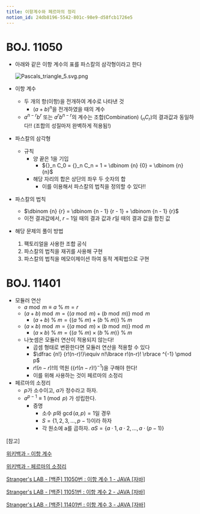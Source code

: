 ```yaml
---
title: 이항계수와 페르마의 정리
notion_id: 24db8196-5542-801c-98e9-d58fcb1726e5
---
```

  
# BOJ. 11050  
  
- 아래와 같은 이항 계수의 표를 파스칼의 삼각형이라고 한다  
  
    ![Pascals_triangle_5.svg.png](https://prod-files-secure.s3.us-west-2.amazonaws.com/ee9cb3f6-9bac-463c-ac07-0442097183e8/67dbf580-7a07-485d-ae36-3de4a6a96e17/Pascals_triangle_5.svg.png?X-Amz-Algorithm=AWS4-HMAC-SHA256&X-Amz-Content-Sha256=UNSIGNED-PAYLOAD&X-Amz-Credential=ASIAZI2LB466WJKKBQSN%2F20250829%2Fus-west-2%2Fs3%2Faws4_request&X-Amz-Date=20250829T011437Z&X-Amz-Expires=3600&X-Amz-Security-Token=IQoJb3JpZ2luX2VjEFkaCXVzLXdlc3QtMiJHMEUCIDQgS3xBVK0JwYKumYjoL2HiXXOD0yqdZiiYPk3jZRvfAiEA3ZXEkjnL5NLx2vzg9sfR4P76HVppuOpodwl8vedIvLgqiAQIsf%2F%2F%2F%2F%2F%2F%2F%2F%2F%2FARAAGgw2Mzc0MjMxODM4MDUiDG9MJa4zVglO9tdJCSrcA52Tr%2BwsVvLLuVH7DDAYhD2hswEfdmzXYheneEIWJg8ucmrFehzfZzjjg%2FK3gen0otF99lVoDycUv6EcHXt%2Boya1Dqaz7cgqkifdjtLMK0ETxrea0GVatD40dF6dZ9ktuAV6DY47i1E%2BgONlE7pjoDYItIog4068y3zZx0E4xYIzA%2B4%2FZpmcB%2F%2FI%2FXe8%2Ba1gpB8GHxHgf%2BXqFFB8by%2FUKuCite1z3c9cQDRMhzjWD1wivKuuJ4UYNBFjeOTOgmhiHtDNFrJDii4%2FTBjTW8jRpSKuyilVOSLHhdzVfsJk%2F7kFNFUQeiYZKXSr7oqU5fQ%2Fqe82we%2B1bvUy3Smu9bNvtpi3e2EzCPNsWWmJnpgjRsRBKxGSEyX3SN5Khqgh1hScl9LX5RG%2B0k5yUMF7sgssuVTFzwtFcfHTrxzJ%2BjpcRc%2BG7BBzsbthUhjcPazHN9ifyfZw2au2mTlQHtcHGnsdhVF9KuuULRZ%2B0%2BuIzt7s7sRiZ2UsBM0NVznaAJQI8A%2FeACj3kZkT9ykEb4cG9vnDAUB%2B8LpWCNrfUgwn2nzrKqHBe83woqxJ6UNcull4PYWDN8%2B%2FwJrdezxs6MXfXRRsuAHcccTv6Nawte5Cn2uUVcTvXx%2FFa6tvBOZZA7kzMNPlw8UGOqUBkXSX8b5k9%2Fba%2FhHXNco0mjXUslyC8NwX7xHmZhH1N8jYxOmg9KcCjA1nTzhLRuKT5zbEBN9clwU%2FyZZEqvuSu1MofEEt5F2KYwRGds7VS3Q4eGEY6lsxXXWmlOthpKpvQwWCJrn%2BvzMEH8F1PpemcBEHCM%2FghPVa9Qf0QRGLQZPPY%2BuLYfD92az%2FtrfU8wrdiy%2BYSYPbXirpwib6AehNzNcL%2FBnk&X-Amz-Signature=35d4d94e941652def6a701cf4018364643992d8d2c4abaa429620ab7032eb637&X-Amz-SignedHeaders=host&x-amz-checksum-mode=ENABLED&x-id=GetObject)  
  
- 이항 계수  
    - 두 개의 항(이항)을 전개하여 계수로 나타낸 것  
        - $(a+b)^n$을 전개하였을 때의 계수  
    - $a^{n-r}b^r$ 또는 $a^rb^{n-r}$의 계수는 조합(Combination) (${}_nC_r$)의 결과값과 동일하다!! (조합의 성질마저 완벽하게 적용됨!)  
- 파스칼의 삼각형  
    - 규칙  
        - 양 끝은 1을 기입  
            - ${}_n C_0 = {}_n C_n = 1 = \dbinom {n} {0} = \dbinom {n} {n}$  
        - 해당 자리의 합은 상단의 좌우 두 숫자의 합  
            - 이를 이용해서 파스칼의 법칙을 정의할 수 있다!!  
- 파스칼의 법칙  
    - $\dbinom {n} {r} = \dbinom {n - 1} {r  - 1} + \dbinom {n - 1} {r}$  
    - 이전 결과값에서, $r-1$일 때의 결과 값과 $r$일 때의 결과 값을 합친 값  
- 해당 문제의 풀이 방법  
    1. 팩토리얼을 사용한 조합 공식  
    2. 파스칼의 법칙을 재귀를 사용해 구현  
    3. 파스칼의 법칙을 메모이제이션 하여 동적 계획법으로 구현  
  
# BOJ. 11401  
  
- 모듈러 연산  
    - $a \bmod m \equiv a \ \% \ m = r$  
    - $(a + b) \bmod m = \lbrace (a \bmod m) + (b \bmod m) \rbrace \bmod m$  
        - $(a + b) \ \% \ m = \lbrace (a \ \% \ m) + (b \ \% \ m) \rbrace \ \% \ m$  
    - $(a \times b) \bmod m = \lbrace (a \bmod m) \times (b \bmod m) \rbrace \bmod m$  
        - $(a \times b) \ \% \ m = \lbrace (a \ \% \ m) \times (b \ \% \ m) \rbrace \ \% \ m$  
    - 나눗셈은 모듈러 연산이 적용되지 않는다!  
        - 곱셈 형태로 변환한다면 모듈러 연산을 적용할 수 있다  
        - $\dfrac {n!} {r!(n-r)!}\equiv n!\lbrace r!(n-r)! \rbrace ^{-1} \pmod p$  
        - $r!(n-r)!$의 역원 ($\lbrace r!(n-r)! \rbrace ^ {-1}$)을 구해야 한다!  
        - 이를 위해 사용하는 것이 페르마의 소정리  
- 페르마의 소정리  
    - $p$가 소수이고, $a$가 정수라고 하자.  
    - $a^{p-1} \equiv 1 \pmod p$ 가 성립한다.  
        - 증명  
            - 소수 $p$와 $\gcd(a, p) = 1$일 경우  
            - $S = \lbrace 1,2,3,\dots, p-1 \rbrace$이라 하자  
            - 각 원소에 a를 곱하자. $aS = \lbrace a \cdot 1, a \cdot 2, \dots, a \cdot (p-1) \rbrace$  
  
[참고]  
  
  
[위키백과 - 이항 계수](https://ko.wikipedia.org/wiki/%EC%9D%B4%ED%95%AD_%EA%B3%84%EC%88%98)  
  
  
[위키백과 - 페르마의 소정리](https://ko.wikipedia.org/wiki/%ED%8E%98%EB%A5%B4%EB%A7%88%EC%9D%98_%EC%86%8C%EC%A0%95%EB%A6%AC)  
  
  
[Stranger's LAB - [백준] 11050번 : 이항 계수 1 - JAVA [자바]](https://st-lab.tistory.com/159)  
  
  
[Stranger's LAB - [백준] 11051번 : 이항 계수 2 - JAVA [자바]](https://st-lab.tistory.com/162)  
  
  
[Stranger's LAB - [백준] 11401번 : 이항 계수 3 - JAVA [자바]](https://st-lab.tistory.com/241)  
  
